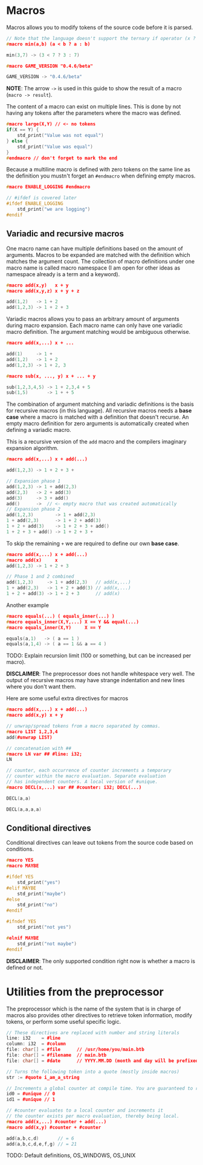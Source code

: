 # Macros
Macros allows you to modify tokens of the source code before it is parsed.

```c++
// Note that the language doesn't support the ternary if operator (x ? y : z).
#macro min(a,b) (a < b ? a : b)

min(3,7) -> (3 < 7 ? 3 : 7)

#macro GAME_VERSION "0.4.6/beta"

GAME_VERSION -> "0.4.6/beta"
```

**NOTE**: The arrow `->` is used in this guide to show the result of a macro (`macro -> result`).

The content of a macro can exist on multiple lines. This is done by not having any tokens after the parameters where the macro was defined.
```c++
#macro large(X,Y) // <- no tokens
if(X == Y) {
    std_print("Value was not equal")
} else {
    std_print("Value was equal")
}
#endmacro // don't forget to mark the end
```
Because a multiline macro is defined with zero tokens on the same line as the definition you mustn't forget an `#endmacro` when defining empty macros.
```c++
#macro ENABLE_LOGGING #endmacro

// #ifdef is covered later
#ifdef ENABLE_LOGGING
    std_print("we are logging")
#endif
```

## Variadic and recursive macros
One macro name can have multiple definitions based on the amount of arguments. Macros to be expanded are matched with the definition which matches the argument count. The collection of macro definitions under one macro name is called macro namespace (I am open for other ideas as namespace already is a term and a keyword).
```c++
#macro add(x,y)   x + y
#macro add(x,y,z) x + y + z

add(1,2)   -> 1 + 2
add(1,2,3) -> 1 + 2 + 3
```
Variadic macros allows you to pass an arbitrary amount of arguments during macro expansion. Each macro name can only have one variadic macro definition. The argument matching would be ambiguous otherwise.
```c++
#macro add(x,...) x + ...

add(1)     -> 1 +
add(1,2)   -> 1 + 2
add(1,2,3) -> 1 + 2, 3

#macro sub(x, ..., y) x + ... + y

sub(1,2,3,4,5) -> 1 + 2,3,4 + 5
sub(1,5)       -> 1 + + 5
```
The combination of argument matching and variadic definitions is the basis for recursive macros (in this language). All recursive macros needs a **base case** where a macro is matched with a definition that doesn't recurse. An empty macro definition for zero arguments is automatically created when defining a variadic macro.

This is a recursive version of the `add` macro and the compilers imaginary expansion algorithm.
```c++
#macro add(x,...) x + add(...)

add(1,2,3) -> 1 + 2 + 3 +

// Expansion phase 1
add(1,2,3) -> 1 + add(2,3)
add(2,3)   -> 2 + add(3)
add(3)     -> 3 + add()
add()      ->  // <- empty macro that was created automatically
// Expansion phase 2
add(1,2,3)        -> 1 + add(2,3)
1 + add(2,3)      -> 1 + 2 + add(3)
1 + 2 + add(3)    -> 1 + 2 + 3 + add()
1 + 2 + 3 + add() -> 1 + 2 + 3 +
```

To skip the remaining `+` we are required to define our own **base case**.
```c++
#macro add(x,...) x + add(...)
#macro add(x)     x
add(1,2,3) -> 1 + 2 + 3

// Phase 1 and 2 combined
add(1,2,3)     -> 1 + add(2,3)   // add(x,...)
1 + add(2,3)   -> 1 + 2 + add(3) // add(x,...)
1 + 2 + add(3) -> 1 + 2 + 3      // add(x)
```

Another example
```c++
#macro equals(...) ( equals_inner(...) )
#macro equals_inner(X,Y,...) X == Y && equal(...)
#macro equals_inner(X,Y)     X == Y

equals(a,1)   -> ( a == 1 )
equals(a,1,4) -> ( a == 1 && a == 4 )
```

TODO: Explain recursion limit (100 or something, but can be increased per macro).

**DISCLAIMER**: The preprocessor does not handle whitespace very well. The output of recursive macros may have strange indentation and new lines where you don't want them.

Here are some useful extra directives for macros
```c++
#macro add(x,...) x + add(...)
#macro add(x,y) x + y

// unwrap/spread tokens from a macro separated by commas.
#macro LIST 1,2,3,4
add(#unwrap LIST)

// concatenation with ##
#macro LN var ## #line: i32;
LN

// counter, each occurrence of counter increments a temporary
// counter within the macro evaluation. Separate evaluation
// has independent counters. A local version of #unique.
#macro DECL(x,...) var ## #counter: i32; DECL(...)

DECL(a,a)

DECL(a,a,a,a)
```

## Conditional directives
Conditional directives can leave out tokens from the source code based on conditions.
```c++
#macro YES
#macro MAYBE

#ifdef YES
    std_print("yes")
#elif MAYBE
    std_print("maybe")
#else
    std_print("no")
#endif

#ifndef YES
    std_print("not yes")

#elnif MAYBE
    std_print("not maybe")
#endif
```

**DISCLAIMER**: The only supported condition right now is whether a macro is defined or not.

# Utilities from the preprocessor
The preprocessor which is the name of the system that is in charge of macros also provides other directives to retrieve token information, modify tokens, or perform some useful specific logic.
```c++
// These directives are replaced with number and string literals
line: i32    = #line
column: i32  = #column
file: char[] = #file      // /usr/home/you/main.btb
file: char[] = #filename  // main.btb
file: char[] = #date      // YYYY.MM.DD (month and day will be prefixed with zero when necessary)

// Turns the following token into a quote (mostly inside macros)
str := #quote i_am_a_string

// Increments a global counter at compile time. You are guaranteed to receive a unique unsigned 32-bit integer.
id0 = #unique // 0
id1 = #unique // 1

// #counter evaluates to a local counter and increments it
// the counter exists per macro evaluation, thereby being local.
#macro add(x,...) #counter + add(...)
#macro add(x,y) #counter + #counter

add(a,b,c,d)       // = 6
add(a,b,c,d,e,f,g) // = 21
```


TODO: Default definitions, OS_WINDOWS, OS_UNIX